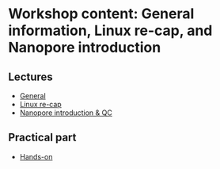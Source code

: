 # Workshop content: General information, Linux re-cap, and Nanopore introduction

## Lectures

* [General](general.md)
* [Linux re-cap](linux.md)
* [Nanopore introduction & QC](nanopore.md)

## Practical part

* [Hands-on](hands-on.md)